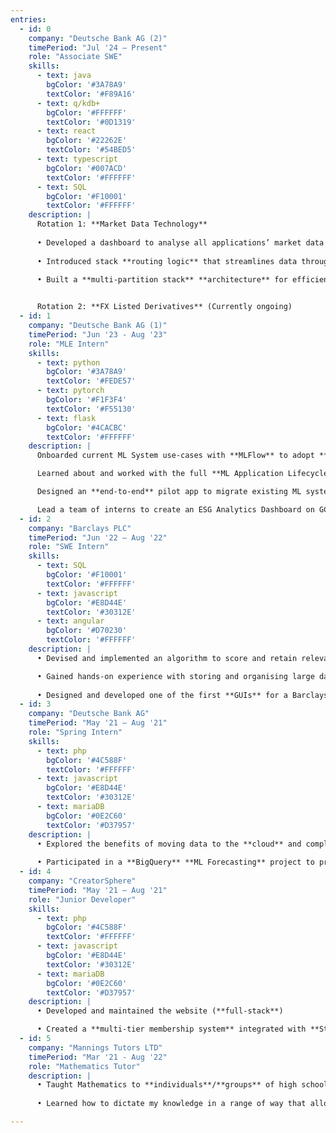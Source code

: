 ```yaml
---
entries:
  - id: 0
    company: "Deutsche Bank AG (2)"
    timePeriod: "Jul '24 – Present"
    role: "Associate SWE"
    skills:
      - text: java
        bgColor: '#3A78A9'
        textColor: '#F89A16'
      - text: q/kdb+
        bgColor: '#FFFFFF'
        textColor: '#0D1319'
      - text: react
        bgColor: '#22262E'
        textColor: '#54BED5'
      - text: typescript
        bgColor: '#007ACD'
        textColor: '#FFFFFF'
      - text: SQL
        bgColor: '#F10001'
        textColor: '#FFFFFF'
    description: |
      Rotation 1: **Market Data Technology**
      
      • Developed a dashboard to analyse all applications’ market data usage and identify **noisy usage** to reduce costs and traffic with Q/KDB+
      
      • Introduced stack **routing logic** that streamlines data throughput
      
      • Built a **multi-partition stack** **architecture** for efficient and tailored retrieval


      Rotation 2: **FX Listed Derivatives** (Currently ongoing)
  - id: 1
    company: "Deutsche Bank AG (1)"
    timePeriod: "Jun '23 - Aug '23"
    role: "MLE Intern"
    skills:
      - text: python
        bgColor: '#3A78A9'
        textColor: '#FEDE57'
      - text: pytorch
        bgColor: '#F1F3F4'
        textColor: '#F55130'
      - text: flask
        bgColor: '#4CACBC'
        textColor: '#FFFFFF'
    description: |
      Onboarded current ML System use-cases with **MLFlow** to adopt **MLOps** principles in **AI Advisor team**.

      Learned about and worked with the full **ML Application Lifecycle**.

      Designed an **end-to-end** pilot app to migrate existing ML system use-cases onto **GCP**.

      Lead a team of interns to create an ESG Analytics Dashboard on GCP by **web-scraping** news articles and applying several **NLP** techniques.
  - id: 2
    company: "Barclays PLC"
    timePeriod: "Jun '22 – Aug '22"
    role: "SWE Intern"
    skills:
      - text: SQL
        bgColor: '#F10001'
        textColor: '#FFFFFF'
      - text: javascript
        bgColor: '#E8D44E'
        textColor: '#30312E'
      - text: angular
        bgColor: '#D70230'
        textColor: '#FFFFFF'
    description: |
      • Devised and implemented an algorithm to score and retain relevant data through **fuzzy-matching** results for **Data-Cleansing and Matching Solutions** Team

      • Gained hands-on experience with storing and organising large datasets from different sources in a **Data Warehouse** using **ETL**(Ab Initio) and SQL
      
      • Designed and developed one of the first **GUIs** for a Barclays’ Internal **API** Desktop Application
  - id: 3
    company: "Deutsche Bank AG"
    timePeriod: "May '21 – Aug '21"
    role: "Spring Intern"
    skills:
      - text: php
        bgColor: '#4C588F'
        textColor: '#FFFFFF'
      - text: javascript
        bgColor: '#E8D44E'
        textColor: '#30312E'
      - text: mariaDB
        bgColor: '#0E2C60'
        textColor: '#D37957'
    description: |
      • Explored the benefits of moving data to the **cloud** and completed introductory **GCP** training
      
      • Participated in a **BigQuery** **ML Forecasting** project to predict trends based on previous historical data
  - id: 4
    company: "CreatorSphere"
    timePeriod: "May '21 – Aug '21"
    role: "Junior Developer"
    skills:
      - text: php
        bgColor: '#4C588F'
        textColor: '#FFFFFF'
      - text: javascript
        bgColor: '#E8D44E'
        textColor: '#30312E'
      - text: mariaDB
        bgColor: '#0E2C60'
        textColor: '#D37957'
    description: |
      • Developed and maintained the website (**full-stack**)

      • Created a **multi-tier membership system** integrated with **Stripe** payment services
  - id: 5
    company: "Mannings Tutors LTD"
    timePeriod: "Mar '21 - Aug '22"
    role: "Mathematics Tutor"
    description: |
      • Taught Mathematics to **individuals**/**groups** of high school students (**IGCSE** & **A-Levels**), and students with **special needs**
      
      • Learned how to dictate my knowledge in a range of way that allows someone else to learn

---
```

